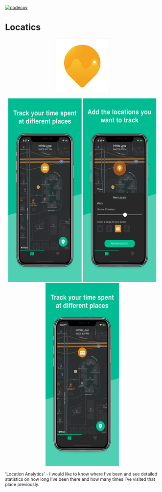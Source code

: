 [![codecov](https://codecov.io/gh/LukeSmith16/Locatics/branch/onboarding-feature/graph/badge.svg)](https://codecov.io/gh/LukeSmith16/Locatics)

# Locatics
<p align="center">
  <img src="https://github.com/LukeSmith16/Locatics/blob/pre-release/Icon-60%403x.png">
</p>

<p align="center">
  <img src="https://github.com/LukeSmith16/Locatics/blob/pre-release/xs-03.png" width="240" height="600">
  <img src="https://github.com/LukeSmith16/Locatics/blob/pre-release/1.png" width="240" height="600">
  <img src="https://github.com/LukeSmith16/Locatics/blob/pre-release/xs-03-iOS-1242x2688.png" width="240" height="600">
</p>

'Location Analytics' - I would like to know where I’ve been and see detailed statistics on how long I’ve been there and how many times I’ve visited that place previously. 
